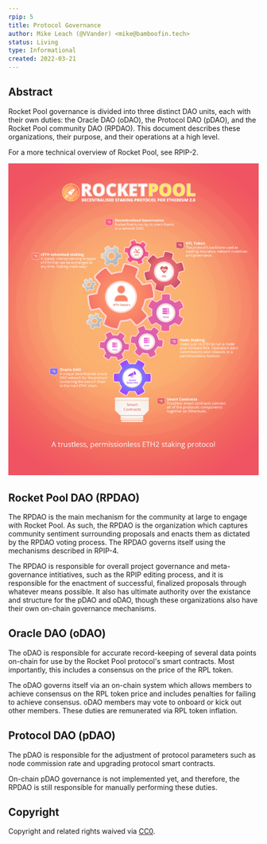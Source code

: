 ```yaml
---
rpip: 5
title: Protocol Governance
author: Mike Leach (@VVander) <mike@bamboofin.tech>
status: Living
type: Informational
created: 2022-03-21
---
```


## Abstract
Rocket Pool governance is divided into three distinct DAO units, each with their own duties: the Oracle DAO (oDAO), the Protocol DAO (pDAO), and the Rocket Pool community DAO (RPDAO). This document describes these organizations, their purpose, and their operations at a high level.

For a more technical overview of Rocket Pool, see RPIP-2.
  
![RP Governance Diagram](../assets/rpip-5/rp-governance.png)

## Rocket Pool DAO (RPDAO)

The RPDAO is the main mechanism for the community at large to engage with Rocket Pool. As such, the RPDAO is the organization which captures community sentiment surrounding proposals and enacts them as dictated by the RPDAO voting process. The RPDAO governs itself using the mechanisms described in RPIP-4. 
  
The RPDAO is responsible for overall project governance and meta-governance intitiatives, such as the RPIP editing process, and it is responsible for the enactment of successful, finalized proposals through whatever means possible. It also has ultimate authority over the existance and structure for the pDAO and oDAO, though these organizations also have their own on-chain governance mechanisms.
  
## Oracle DAO (oDAO)

The oDAO is responsible for accurate record-keeping of several data points on-chain for use by the Rocket Pool protocol's smart contracts. Most importantly, this includes a consensus on the price of the RPL token.

The oDAO governs itself via an on-chain system which allows members to achieve consensus on the RPL token price and includes penalties for failing to achieve consensus. oDAO members may vote to onboard or kick out other members. These duties are remunerated via RPL token inflation.

## Protocol DAO (pDAO)
  
The pDAO is responsible for the adjustment of protocol parameters such as node commission rate and upgrading protocol smart contracts.

On-chain pDAO governance is not implemented yet, and therefore, the RPDAO is still responsible for manually performing these duties.

## Copyright
Copyright and related rights waived via [CC0](https://creativecommons.org/publicdomain/zero/1.0/).
